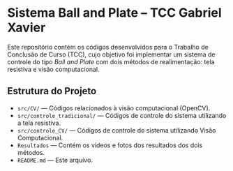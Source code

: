 # Sistema Ball and Plate – TCC Gabriel Xavier

Este repositório contém os códigos desenvolvidos para o Trabalho de Conclusão de Curso (TCC), cujo objetivo foi implementar um sistema de controle do tipo *Ball and Plate* com dois métodos de realimentação: tela resistiva e visão computacional.

## Estrutura do Projeto

- `src/CV/` — Códigos relacionados à visão computacional (OpenCV).
- `src/controle_tradicional/` — Códigos de controle do sistema utilizando a tela resistiva.
- `src/controle_CV/` — Códigos de controle do sistema utilizando Visão Computacional.
- `Resultados` — Contém os vídeos e fotos dos resultados dos dois métodos.
- `README.md` — Este arquivo.


